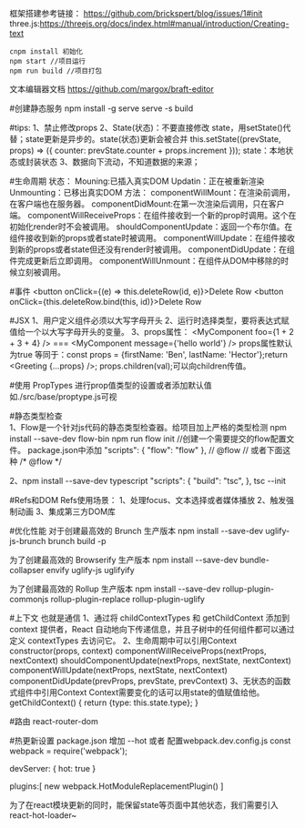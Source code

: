框架搭建参考链接： https://github.com/brickspert/blog/issues/1#init
three.js:https://threejs.org/docs/index.html#manual/introduction/Creating-text

    cnpm install 初始化
    npm start //项目运行
    npm run build //项目打包

文本编辑器文档
https://github.com/margox/braft-editor

#创建静态服务
npm install -g serve
serve -s build

#tips:
1、禁止修改props
2、State(状态)：不要直接修改 state，用setState()代替；state更新是异步的。state(状态)更新会被合并
this.setState((prevState, props) => ({
  counter: prevState.counter + props.increment
}));
state：本地状态或封装状态
3、数据向下流动，不知道数据的来源；


#生命周期
状态：
Mouning:已插入真实DOM
Updatin：正在被重新渲染
Unmounting：已移出真实DOM
方法：
componentWillMount：在渲染前调用，在客户端也在服务器。
componentDidMount:在第一次渲染后调用，只在客户端。
componentWillReceiveProps：在组件接收到一个新的prop时调用。这个在初始化render时不会被调用。
shouldComponentUpdate：返回一个布尔值。在组件接收到新的props或者state时被调用。
componentWillUpdate：在组件接收到新的props或者state但还没有render时被调用。
componentDidUpdate：在组件完成更新后立即调用。
componentWillUnmount：在组件从DOM中移除的时候立刻被调用。

#事件
<button onClick={(e) => this.deleteRow(id, e)}>Delete Row</button>
<button onClick={this.deleteRow.bind(this, id)}>Delete Row</button>


#JSX
1、用户定义组件必须以大写字母开头
2、运行时选择类型，要将表达式赋值给一个以大写字母开头的变量。
3、props属性：
<MyComponent foo={1 + 2 + 3 + 4} />
<MyComponent message="hello world" /> === <MyComponent message={'hello world'} />
props属性默认为true
<Greeting firstName="Ben" lastName="Hector" />
等同于：const props = {firstName: 'Ben', lastName: 'Hector'};return <Greeting {...props} />;
props.children(val);可以向children传值。

#使用 PropTypes 进行prop值类型的设置或者添加默认值
如./src/base/proptype.js可视

#静态类型检查  
1、Flow是一个针对js代码的静态类型检查器。给项目加上严格的类型检测
npm install --save-dev flow-bin
npm run flow init //创建一个需要提交的flow配置文件。
package.json中添加
"scripts": {
    "flow": "flow"
  },
// @flow 
// 或者下面这种
/* @flow */  

2、npm install --save-dev typescript
"scripts": {
    "build": "tsc",
  },
tsc --init

#Refs和DOM
Refs使用场景：
1、处理focus、文本选择或者媒体播放
2、触发强制动画
3、集成第三方DOM库

#优化性能
对于创建最高效的 Brunch 生产版本
npm install --save-dev uglify-js-brunch
brunch build -p

为了创建最高效的 Browserify 生产版本
npm install --save-dev bundle-collapser envify uglify-js uglifyify 

为了创建最高效的 Rollup 生产版本
npm install --save-dev rollup-plugin-commonjs rollup-plugin-replace rollup-plugin-uglify

#上下文 也就是通信
1、通过将 childContextTypes 和 getChildContext 添加到context 提供者，React 自动地向下传递信息，并且子树中的任何组件都可以通过定义 contextTypes 去访问它。
2、生命周期中可以引用Context
constructor(props, context)
componentWillReceiveProps(nextProps, nextContext)
shouldComponentUpdate(nextProps, nextState, nextContext)
componentWillUpdate(nextProps, nextState, nextContext)
componentDidUpdate(prevProps, prevState, prevContext)
3、无状态的函数式组件中引用Context
Context需要变化的话可以用state的值赋值给他。
getChildContext() {
    return {type: this.state.type};
}

#路由
react-router-dom

#热更新设置
package.json 增加 --hot
或者
配置webpack.dev.config.js
const webpack = require('webpack');

devServer: {
    hot: true
}

plugins:[
     new webpack.HotModuleReplacementPlugin()
]

为了在react模块更新的同时，能保留state等页面中其他状态，我们需要引入react-hot-loader~